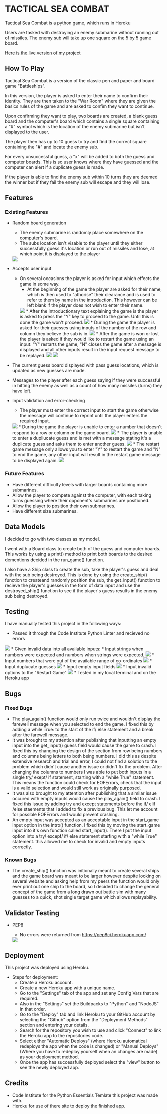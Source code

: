 <h1>TACTICAL SEA COMBAT</h1>

Tactical Sea Combat is a python game, which runs in Heroku

Users are tasked with destroying an enemy submarine without running out of
missiles. The enemy sub will take up one square on the 5 by 5 game board.

<a href = "https://tactical-sea-combat-project.herokuapp.com/">Here is the live version of my project</a>

<h2>How To Play</h2>

Tactical Sea Combat is a version of the classic pen and paper and board game "Battleships".

In this version, the player is asked to enter their name to confirm their identity. They are then taken
to the "War Room" where they are given the basics rules of the game and are asked to confim they want to continue.

Upon confirming they want to play, two boards are created, a blank guess board and the computer's board which contains a single square containing a "#" symbol which is the location of the enemy submarine but isn't displayed to the user.

The player then has up to 10 guess to try and find the correct square containing the "#" and locate the enemy sub.

For every unsuccessful guess, a "x" will be added to both the guess and computer boards. This is so user knows where they have guessed and the computer can alert if a duplicate guess is made.

If the player is able to find the enemy sub within 10 turns they are deemed the winner but if they fail the enemy sub will escape and they will lose.

<h2>Features</h2>

<h3>Existing Features</h3>

* Random board generation
    * The enemy submarine is randomly place somewhere on the computer's board.
    * The subs location isn't visable to the player until they either successfully guess it's location or run out of missiles and lose, at which point it is displayed to the player
    <img src= "images/data_input.png">

* Accepts user input
    * On several occasions the player is asked for input which effects the game in some way.
        * At the beginning of the game the player are asked for their name, which is then used to "athorise" their clearance and is used to refer to them by name in the introduction. This however can be left blank if the player does not wish to enter their name.
        <img src= "images/intro_message.png">
        * After the introductionary text explaining the game is the player is asked to press the "Y" key to proceed to the game. Until this is done the game won't proceed.
        <img src= "images/game_start.png">
        * During the game the player is asked for their guesses using inputs of the number of the row and column they believe the sub is in.
        <img src= "images/data_input.png">
        * After the game is won or lost the player is asked if they would like to restart the game using an input: "Y" restarts the game, "N" closes the game after a message is displayed and all other inputs result in the input request message to be replayed.
        <img src= "images/win_game.png">
        <img src= "images/goodbye_message.png">
    
* The current guess board displayed with pass guess locations, which is updated as new guesses are made.

* Messages to the player after each guess saying if they were successful in hitting the enemy as well as a count of how many missiles (turns) they have left.

* Input validation and error-checking
    * The player must enter the correct input to start the game otherwise the message will continue to reprint until the player enters the required input.
    <img src= "images/game_start.png">
    * During the game the player is unable to enter a number that doesn't respond to a row or column or the game board.
    <img src= "images/invaid_input.png">
    * The player is unable to enter a dupliucate guess and is met with a message stating it's a duplicate guess and asks them to enter another guess.
    <img src= "images/duplicate_input.png">
    * The restart game message only allows you to enter "Y" to restart the game and "N" to end the game, any other input will result in the restart game message to be displayed again.
    <img src= "images/exit_input.png">

<h3>Future Features</h3>

* Have different difficulty levels with larger boards containing more submarines.
* Allow the player to compete against the computer, with each taking turns guessing where their opponent's submarines are positioned.
* Allow the player to position their own submarines.
* Have different size submarines.

<h2>Data Models</h2>

I decided to go with two classes as my model.

I went with a Board class to create both of the guess and computer boards. This works by using a print() method to print both boards to the desired dementions decided in the run_game() function. 

I also have a Ship class to create the sub, take the player's guess and deal with the sub being destroyed. This is done by using the create_ship() function to createand randomly position the sub, the get_input() function to recieve the player's guesses in the form of data input and use the destroyed_ship() function to see if the player's guess results in the enemy sub being destroyed.

<h2>Testing</h2>

I have manually tested this project in the following ways:
  * Passed it through the Code Institute Python Linter and recieved no errors
  <img src= "images/code_vaildator.png">
  * Given invalid data into all available inputs: 
    * Input strings when numbers were expected and numbers when strings were expected.
    <img src= "images/invaid_input.png">
    * Input numbers that were out of the available range of co-ordinates
    <img src= "images/invaid_coordinates.png">
    * Input duplucate guesses
    <img src= "images/duplicate-input.png">
    * Input empty input fields
    <img src= "images/empty_field.png">
    * Input invalid options to the "Restart Game"
    <img src= "images/exit_input.png">
  * Tested in my local terminal and on the Heroku app

<h2>Bugs</h2>

<h3>Fixed Bugs</h3>

* The play_again() function would only run twice and wouldn't display the farewell message when you selected to end the game. I fixed this by adding a while True: to the start of the if/ else statement and a break after the farewell message.
* It was brought to my attention after publishing that inputting an empty input into the get_input() guess field would cause the game to crash. I fixed this by changing the design of the section from row being numbers and columns being letters to both being numbers. I did this as despite extensive research and trial and error, I could not find a solution to the problem  which didn't cause another issue or didn't fix the problem. After changing the columns to numbers I was able to put both inputs in a single try/ exept/ if statement, starting with a "while True" statement. This means the function could check for EOFErrors, check that the input is a valid selection and would still work as originally purposed.
* It was also brought to my attention after publishing that a similar issue occured with empty inputs would cause the play_again() field to crash. I fixed this issue by adding try and except statements before the if/ elif /else staements that I added to fix a previous bug. This let me account for possible EOFErrors and would prevent crashing.
* An empty input was accepted as an acceptable input in the start_game input option in the intro() function. I fixed this by moving the start_game input into it's own function called start_input(). There I put the input option into a try/ except/ if/ else statement starting with a "while True" statement. this allowed me to check for invalid and empty inputs correctly.

<h3>Known Bugs</h3>

* The create_ship() function was initionally meant to create several ships and the game board was meant to be larger however despite looking on several website and asking help from my peers the function would only ever print out one ship to the board, so I decided to change the general concept of the game from a long drawn out battle sim with many guesses to a quick, shot single target game which allows replayability.

<h2>Validator Testing</h2>

* PEP8
  * No errors were returned from https://pep8ci.herokuapp.com/
  
  <img src= "images/code_validator.png">

<h2>Deployment</h2>

This project was deployed using Heroku.

   * Steps for deployment:
     * Create a Heroku account.
     * Create a new Heroku app with a unique name.
     * Go to the "Settings" tab of the app and set any Config Vars that are required.
     * Also in the "Settings" set the Buildpacks to "Python" and "NodeJS" in that order.
     * Go to the "Deploy" tab and link Heroku to your GitHub account by selecting the "Github" option from the "Deployment Methods" section and entering your details.
     * Search for the repository you wish to use and click "Connect" to link the Heroku app to the repositories code.
     * Select either "Automatic Deploys" (where Heroku automatical redeploys the app when the code is changed) or "Manual Deploys" (Where you have to redeploy yourself when an changes are made) as your deployment method.
     * Once the app has successfully deployed select the "view" button to see the newly deployed app.

<h2>Credits</h2>

* Code Institute for the Python Essentials Temlate this project was made with.
* Heroku for use of there site to deploy the finished app.